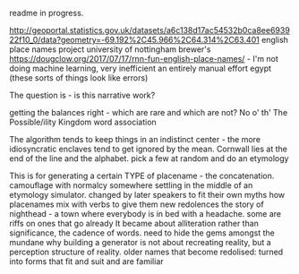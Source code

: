 readme in progress.

http://geoportal.statistics.gov.uk/datasets/a6c138d17ac54532b0ca8ee693922f10_0/data?geometry=-69.192%2C45.966%2C64.314%2C63.401
english place names project university of nottingham
brewer's
https://dougclow.org/2017/07/17/rnn-fun-english-place-names/ - I'm not doing machine learning, very inefficient
an entirely manual effort
egypt (these sorts of things look like errors)

The question is - is this narrative work?

getting the balances right - which are rare and which are not?
No o' th'
The Possible/ility Kingdom
word association 

The algorithm tends to keep things in an indistinct center - the more idiosyncratic enclaves tend to get ignored by the mean.
Cornwall lies at the end of the line and the alphabet.
pick a few at random and do an etymology

This is for generating a certain TYPE of placename - the concatenation.
camouflage with normalcy
somewhere settling in the middle of an etymology simulator.
changed by later speakers to fit their own myths
how placenames mix with verbs to give them new redolences
the story of nighthead - a town where everybody is in bed with a headache.
some are riffs on ones that go already
It became about alliteration rather than significance, the cadence of words.
need to hide the gems amongst the mundane
why building a generator is not about recreating reality, but a perception structure of reality.
older names that become redolised: turned into forms that fit and suit and are familiar

